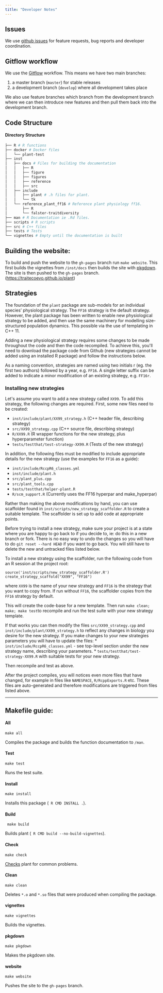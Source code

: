 ```yaml
---
title: "Developer Notes"
---
```


## Issues

We use [github issues](https://github.com/traitecoevo/plant/issues/) for feature requests, bug reports and  developer coordination.

## Gitflow workflow

We use the [Gitflow](https://www.atlassian.com/git/tutorials/comparing-workflows/gitflow-workflow) workflow.
This means we have two main branches:

1. a master branch (`master`) for stable releases
2. a development branch (`develop`) where all development takes place

We also use feature branches which branch from the development branch where we can then introduce new features and then pull them back into the development branch.

##  Code Structure
#### Directory  Structure
```sh
├── R # R functions
├── docker # Docker files
│   └── plant-test
├── inst
│   ├── docs # Files for building the documentation
│   │   ├── R
│   │   ├── figure
│   │   ├── figures
│   │   ├── reference
│   │   ├── src
│   ├── include
│   │   ├── plant # .h files for plant.
│   │   └── tk
│   └── reference_plant_ff16 # Reference plant physiology ff16.
│       ├── R
│       └── falster-traitdiversity
├── man # R Documentation ie .Rd files.
├── scripts # R scripts
├── src # C++ files
├── tests # Tests
└── vignettes # Empty until the documentation is built
```

## Building the website:

To build and push the website to the `gh-pages` branch run `make website`.
This first builds the vignettes from `/inst/docs` then builds the site with [pkgdown](http://pkgdown.r-lib.org).
The site is then pushed to the `gh-pages` branch. (https://traitecoevo.github.io/plant)

## Strategies

The foundation of the `plant` package are sub-models for an individual species’ physiological strategy. The `FF16` strategy is the default strategy. However, the plant package has been written to enable new physiological strategy to be added, and then use the same machinery for modelling size-structured population dynamics. This possible via the use of templating in C++ 11. 

Adding a new physiological strategy requires some changes to be made throughout the code and then the code recompiled. To achieve this, you'll need to download the package code from Github (new strategies cannot be added using an installed R package) and follow the instructions below. 

As a naming convention, strategies are named using two initials r (eg. the first two authors) followed by a year, e.g. `FF16`. A single letter suffix can be added to indicate a minor modification of an existing strategy, e.g. `FF16r`. 

### Installing new strategies

Let's assume you want to add a new strategy called `XX99`. To add this strategy, the following changes are required. First, some new files need to be created:

* `inst/include/plant/XX99_strategy.h` (C++ header file, describing strategy)
* `src/XX99_strategy.cpp`  (C++ source file, describing strategy)
* `R/XX99.R`  (R wrapper functions for the new strategy, plus hyperparameter function)
* `tests/testthat/test-strategy-XX99.R` (Tests of the new strategy)

In addition, the following files must be modified to include appropriate details for the new strategy (use the examples for `FF16` as a guide):

* `inst/include/RccpR6_classes.yml`
* `inst/include/plant.h`
* `src/plant_plus.cpp`
* `src/plant_tools.cpp`
* `tests/testthat/helper-plant.R`
* `R/scm_support.R` (Currently uses the FF16 hyperpar and make_hyperpar)

Rather than making the above modifications by hand, you can use scaffolder found in `inst/scripts/new_strategy_scaffolder.R` to create a suitable template. The scaffolder is set up to add code at appropriate points. 

Before trying to install a new strategy, make sure your project is at a state where you are happy to go back to if you decide to, ie: do this in a new branch or fork. There is no easy way to undo the changes so you will have to do `git reset --hard HEAD` if you want to go back. You will still have to delete the new and untracked files listed below.

To install a new strategy using the scaffolder, run the following code from an R session at the project root:

```{r}
source('inst/scripts/new_strategy_scaffolder.R')
create_strategy_scaffold("XX99", "FF16")
```
where `XX99` is the name of your new strategy and `FF16` is the strategy that you want to copy from. If run without `FF16`, the scaffolder copies from the `FF16` strategy by default.

This will create the code-base for a new template. Then run `make clean; make; make test`to recompile and run the test suite with your new strategy template.

If that works you can then modify the files `src/XX99_strategy.cpp` and `inst/include/plant/XX99_strategy.h` to reflect any changes in biology you desire for the new strategy. If you make changes to your new strategies parameters you will have to update the files: 
	* `inst/include/RccpR6_classes.yml` - see top-level section under the new strategy name, describing your parameters.
	* `tests/testthat/test-strategy-XX99.R` with suitable tests for your new strategy.

Then recompile and test as above.

After the project compiles, you will notices even more files that have changed, for example in files like `NAMESPACE`, `R/RcppExports.R` etc. These files are auto-generated and therefore modifications are triggered from files listed above.

----

## Makefile guide:

#### All

```make all```

Compiles the package and builds the function documentation to `/man`. 

#### Test

```make test```

Runs the test suite.

#### Install

```make install```

Installs this package (` R CMD INSTALL .`).

#### Build

``` make build```

Builds plant (` R CMD build --no-build-vignettes`).

#### Check

```make check```

[Checks](http://r-pkgs.had.co.nz/check.html) plant for common problems.

#### Clean

```make clean```

Deletes `*.o` and `*.so` files that were produced when compiling the package.

#### vignettes

```make vignettes```

Builds the vignettes.

#### pkgdown

```make pkgdown```

Makes the pkgdown site.

#### website

```make website```

Pushes the site to the `gh-pages` branch. 
